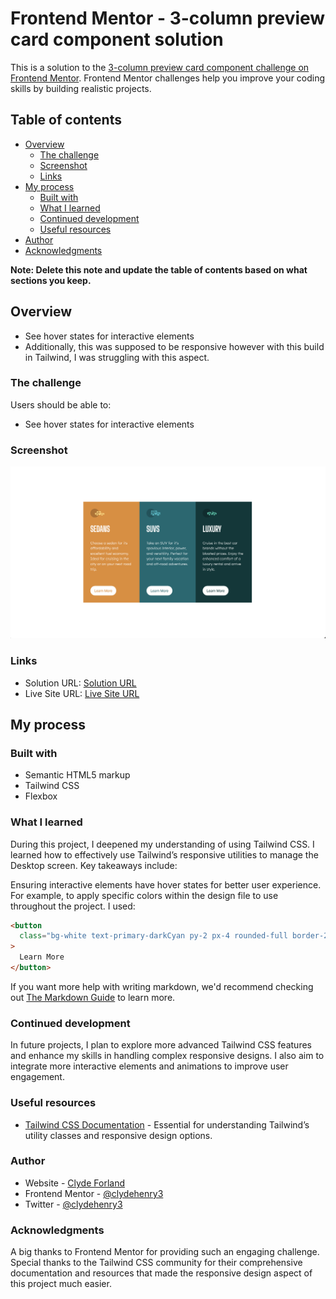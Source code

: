 # Frontend Mentor - 3-column preview card component solution

This is a solution to the [3-column preview card component challenge on Frontend Mentor](https://www.frontendmentor.io/challenges/3column-preview-card-component-pH92eAR2-). Frontend Mentor challenges help you improve your coding skills by building realistic projects.

## Table of contents

- [Overview](#overview)
  - [The challenge](#the-challenge)
  - [Screenshot](#screenshot)
  - [Links](#links)
- [My process](#my-process)
  - [Built with](#built-with)
  - [What I learned](#what-i-learned)
  - [Continued development](#continued-development)
  - [Useful resources](#useful-resources)
- [Author](#author)
- [Acknowledgments](#acknowledgments)

**Note: Delete this note and update the table of contents based on what sections you keep.**

## Overview

- See hover states for interactive elements
- Additionally, this was supposed to be responsive however with this build in Tailwind, I was struggling with this aspect.

### The challenge

Users should be able to:

- See hover states for interactive elements

### Screenshot

![](3CS%20Screenshot.png)

### Links

- Solution URL: [Solution URL](https://www.frontendmentor.io/solutions/3-column-card-component-card-Yw06PxxYzp)
- Live Site URL: [Live Site URL](https://3-cs.vercel.app/)

## My process

### Built with

- Semantic HTML5 markup
- Tailwind CSS
- Flexbox

### What I learned

During this project, I deepened my understanding of using Tailwind CSS. I learned how to effectively use Tailwind’s responsive utilities to manage the Desktop screen. Key takeaways include:

Ensuring interactive elements have hover states for better user experience.
For example, to apply specific colors within the design file to use throughout the project. I used:

```html
<button
  class="bg-white text-primary-darkCyan py-2 px-4 rounded-full border-2 border-transparent hover:border-white hover:bg-primary-darkCyan hover:text-neutral-transparentWhite"
>
  Learn More
</button>
```

If you want more help with writing markdown, we'd recommend checking out [The Markdown Guide](https://www.markdownguide.org/) to learn more.

### Continued development

In future projects, I plan to explore more advanced Tailwind CSS features and enhance my skills in handling complex responsive designs. I also aim to integrate more interactive elements and animations to improve user engagement.

### Useful resources

- [Tailwind CSS Documentation](https://tailwindcss.com/docs) - Essential for understanding Tailwind’s utility classes and responsive design options.

### Author

- Website - [Clyde Forland](https://www.clydeforland.com)
- Frontend Mentor - [@clydehenry3](https://www.frontendmentor.io/profile/clydehenry3)
- Twitter - [@clydehenry3](https://www.twitter.com/clydehenry3)

### Acknowledgments

A big thanks to Frontend Mentor for providing such an engaging challenge. Special thanks to the Tailwind CSS community for their comprehensive documentation and resources that made the responsive design aspect of this project much easier.
